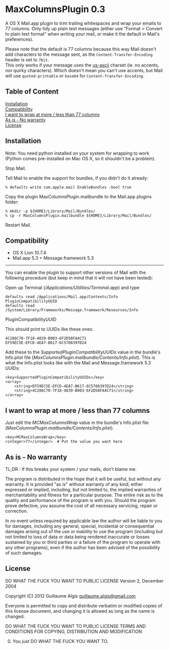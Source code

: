 
# MaxColumnsPlugin 0.3

A OS X Mail.app plugin to trim trailing whitespaces and wrap your emails to 77
columns.
Only tidy up plain text messages (either use "Format > Convert to plain text
format" when writing your mail, or make it the default in Mail's preferences).

Please note that the default is 77 columns because this way Mail doesn't add
characters to the message sent, as the `Content-Transfer-Encoding` header is set
to `7bit`.  
This only works if your message uses the
[us-ascii](http://en.wikipedia.org/wiki/ASCII) charset (ie. no accents, nor
quirky characters).
Which doesn't mean you can't use accents, but Mail will use `quoted-printable`
or `base64` for `Content-Transfer-Encoding`.

## Table of Content

[Installation](#installation)  
[Compatibility](#compatibility)  
[I want to wrap at more / less than 77 columns](#i-want-to-wrap-at-more-less-than-77-columns)  
[As is - No warranty](#as-is-no-warranty)  
[License](#license)  

## Installation

Note: You need python installed on your system for wrapping to work (Python
comes pre-installed on Mac OS X, so it shouldn't be a problem).

Stop Mail.

Tell Mail to enable the support for bundles, if you didn't do it already:

    % defaults write com.apple.mail EnableBundles -bool true

Copy the plugin MaxColumnsPlugin.mailbundle to the Mail.app plugins folder:

    % mkdir -p ${HOME}/Library/Mail/Bundles/
    % cp -r MaxColumnsPlugin.mailbundle ${HOME}/Library/Mail/Bundles/

Restart Mail.

## Compatibility

- OS X Lion 10.7.4
 - Mail.app 5.3 + Message.framework 5.3

- - -

You can enable the plugin to support other versions of Mail with the following
procedure (but keep in mind that it will not have been tested):

Open up Terminal (_/Applications/Utilities/Terminal.app_) and type

    defaults read /Applications/Mail.app/Contents/Info PluginCompatibilityUUID
    defaults read /System/Library/Frameworks/Message.framework/Resources/Info
PluginCompatibilityUUID

This should print to UUIDs like these ones:

    4C286C70-7F18-4839-B903-6F2D58FA4C71
    EF59EC5E-EFCD-4EA7-B617-6C5708397D24

Add these to the _SupportedPluginCompatibilityUUIDs_ value in the bundle's
Info.plist file (_MaxColumnsPlugin.mailbundle/Contents/Info.plist_).
This is what the Info.plist looks like with the Mail and Message.framework 5.3
UUIDs:

    <key>SupportedPluginCompatibilityUUIDs</key>
    <array>
        <string>EF59EC5E-EFCD-4EA7-B617-6C5708397D24</string>
        <string>4C286C70-7F18-4839-B903-6F2D58FA4C71</string>
    </array>

## I want to wrap at more / less than 77 columns

Just edit the _MCMaxColumnsWrap_ value in the bundle's Info.plist file
(_MaxColumnsPlugin.mailbundle/Contents/Info.plist_).

    <key>MCMaxColumnsWrap</key>
    <integer>77</integer>  # Put the value you want here

## As is - No warranty

TL;DR : If this breaks your system / your mails, don't blame me.

The program is distributed in the hope that it will be useful, but without any
warranty. It is provided "as is" without warranty of any kind, either expressed
or implied, including, but not limited to, the implied warranties of
merchantability and fitness for a particular purpose. The entire risk as to the
quality and performance of the program is with you. Should the program prove
defective, you assume the cost of all necessary servicing, repair or
correction.

In no event unless required by applicable law the author will be liable to you
for damages, including any general, special, incidental or consequential
damages arising out of the use or inability to use the program (including but
not limited to loss of data or data being rendered inaccurate or losses
sustained by you or third parties or a failure of the program to operate with
any other programs), even if the author has been advised of the possibility of
such damages.

## License

DO WHAT THE FUCK YOU WANT TO PUBLIC LICENSE
Version 2, December 2004

Copyright (C) 2012 Guillaume Algis <guillaume.algis@gmail.com>

Everyone is permitted to copy and distribute verbatim or modified
copies of this license document, and changing it is allowed as long
as the name is changed.

DO WHAT THE FUCK YOU WANT TO PUBLIC LICENSE
TERMS AND CONDITIONS FOR COPYING, DISTRIBUTION AND MODIFICATION

0. You just DO WHAT THE FUCK YOU WANT TO.
